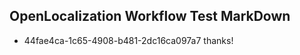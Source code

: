 ## OpenLocalization Workflow Test MarkDown
* 44fae4ca-1c65-4908-b481-2dc16ca097a7 thanks!

<!--HONumber=Jul16_HO5-->


